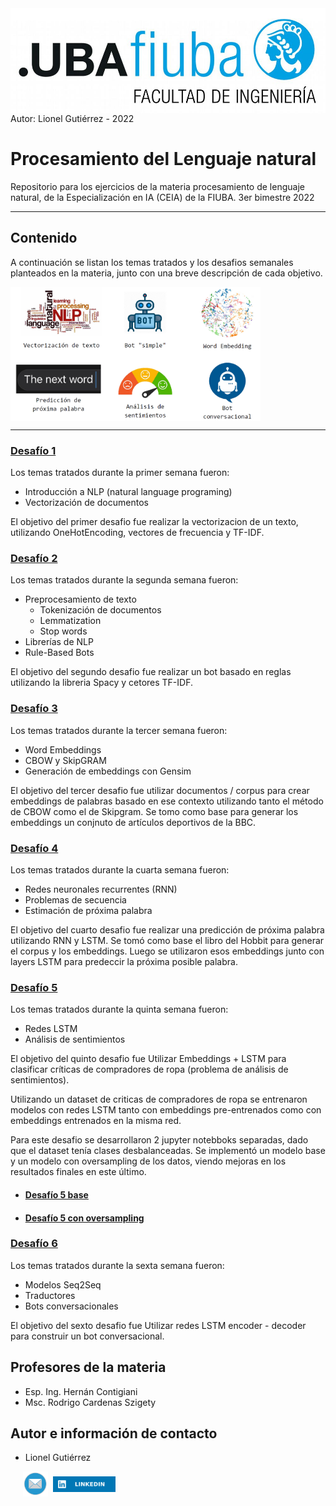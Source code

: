 <img src="images/logoFIUBA.jpg" width="700" align="center">
<BR>
Autor: Lionel Gutiérrez - 2022

#  Procesamiento del Lenguaje natural
Repositorio para los ejercicios de la materia procesamiento de lenguaje natural, de la Especialización en IA (CEIA) de la FIUBA. 3er bimestre 2022

---

## Contenido

A continuación se listan los temas tratados y los desafios semanales planteados en la materia, junto con una breve descripción de cada objetivo.

<img src="images/desafios.png" width="400" align="center">

--------------------


### [Desafío 1](Desafio%201/Desafio_1.ipynb)

Los temas tratados durante la primer semana fueron:

* Introducción a NLP (natural language programing)
* Vectorización de documentos

El objetivo del primer desafio fue realizar la vectorizacion de un texto, utilizando OneHotEncoding, vectores de frecuencia y TF-IDF.

### [Desafío 2](Desafio%202/Desafio_2.ipynb)

Los temas tratados durante la segunda semana fueron:

* Preprocesamiento de texto
    * Tokenización de documentos
    * Lemmatization
    * Stop words
* Librerías de NLP 
* Rule-Based Bots

El objetivo del segundo desafio fue realizar un bot basado en reglas utilizando la libreria Spacy y cetores TF-IDF.


### [Desafío 3](Desafio%203/Desafio_3.ipynb)

Los temas tratados durante la tercer semana fueron:

* Word Embeddings
* CBOW y SkipGRAM
* Generación de embeddings con Gensim

El objetivo del tercer desafio fue utilizar documentos / corpus para crear embeddings de palabras basado en ese contexto utilizando tanto el método de CBOW como el de Skipgram. Se tomo como base para generar los embeddings un conjnuto de artículos deportivos de la BBC.

### [Desafío 4](Desafio%204/Desafio_4.ipynb)

Los temas tratados durante la cuarta semana fueron:

* Redes neuronales recurrentes (RNN)
* Problemas de secuencia
* Estimación de próxima palabra

El objetivo del cuarto desafio fue realizar una predicción de próxima palabra utilizando RNN y LSTM. Se tomó como base el libro del Hobbit para generar el corpus y los embeddings. Luego se utilizaron esos embeddings junto con layers LSTM para predeccir la próxima posible palabra.

### [Desafío 5](Desafio%205/Desafio_5.ipynb)

Los temas tratados durante la quinta semana fueron:

* Redes LSTM
* Análisis de sentimientos

El objetivo del quinto desafio fue Utilizar Embeddings +
LSTM para clasificar críticas de compradores de ropa (problema de análisis de sentimientos).

Utilizando un dataset de criticas de compradores de ropa se entrenaron modelos con redes LSTM tanto con embeddings pre-entrenados como con embeddings entrenados en la misma red.

Para este desafio se desarrollaron 2 jupyter notebboks separadas, dado que el dataset tenía clases desbalanceadas. Se implementó un modelo base y un modelo con oversampling de los datos, viendo mejoras en los resultados finales en este último.

* #### [Desafío 5 base](Desafio%205/Desafio_5.ipynb)
* #### [Desafío 5 con oversampling](Desafio%205/Desafio_5_oversampling.ipynb)

### [Desafío 6](Desafio%206/Desafio_6.ipynb)

Los temas tratados durante la sexta semana fueron:

* Modelos Seq2Seq
* Traductores
* Bots conversacionales

El objetivo del sexto desafio fue Utilizar redes LSTM encoder - decoder para construir un bot conversacional.

## Profesores de la materia
* Esp. Ing. Hernán Contigiani
* Msc. Rodrigo Cardenas Szigety

## Autor e información de contacto
* Lionel Gutiérrez

&nbsp;&nbsp;&nbsp;&nbsp;&nbsp;<a href="mailto:lionelgutierrez@gmail.com"><img src="images/mail.png" width="40" align="center"></a>&nbsp;&nbsp;<a href="https://www.linkedin.com/in/gutierrezlionel/"><img src="images/linkedin.svg" width="100" align="center"></a>

